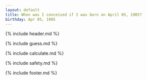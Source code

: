 ```yaml
---
layout: default
title: When was I conceived if I was born on April 05, 1905?
birthday: Apr 05, 1905
---
```


{% include header.md %}

{% include guess.md %}

{% include calculate.md %}

{% include safety.md %}

{% include footer.md %}



